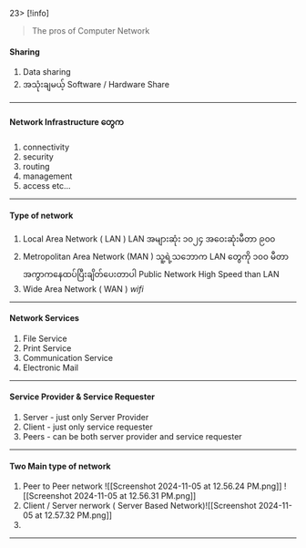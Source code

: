23> [!info]
> The pros of Computer Network

#### Sharing
1. Data sharing
2. အသုံးချမယ့် Software / Hardware Share
---
#### Network Infrastructure တွေက
1. connectivity
2. security
3. routing
4. management
5. access etc...
----
#### Type of network
1. Local Area Network ( LAN )
	LAN အများဆုံး ၁၀၂၄ 
	အဝေးဆုံးမီတာ ၉၀၀
2. Metropolitan Area Network (MAN )
	သူ့ရဲ့သဘောက LAN တွေကို ၁၀၀ မီတာအကွာကနေထပ်ပြီးချိတ်ပေးတာပါ
	Public Network
	High Speed than LAN
3. Wide Area Network ( WAN ) *wifi*
---
#### Network Services
1. File Service
2. Print Service
3. Communication Service
4. Electronic Mail
---
#### Service Provider & Service Requester
1. Server - just only Server Provider
2. Client - just only service requester
3. Peers - can be both server provider and service requester
---
#### Two Main type of network
1. Peer to Peer network
	![[Screenshot 2024-11-05 at 12.56.24 PM.png]]
	![[Screenshot 2024-11-05 at 12.56.31 PM.png]]
1. Client / Server nerwork ( Server Based Network)![[Screenshot 2024-11-05 at 12.57.32 PM.png]]
2. 
---
